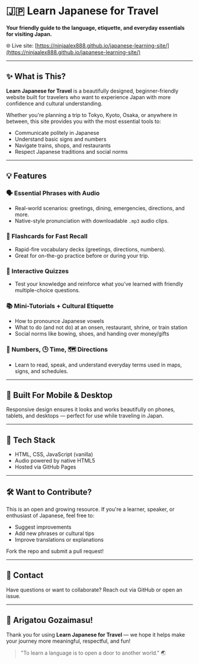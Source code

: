 # 🇯🇵 Learn Japanese for Travel

**Your friendly guide to the language, etiquette, and everyday essentials for visiting Japan.**

🌐 Live site: [https://ninjaalex888.github.io/japanese-learning-site/](https://ninjaalex888.github.io/japanese-learning-site/)

---

## ✨ What is This?

**Learn Japanese for Travel** is a beautifully designed, beginner-friendly website built for travelers who want to experience Japan with more confidence and cultural understanding.

Whether you're planning a trip to Tokyo, Kyoto, Osaka, or anywhere in between, this site provides you with the most essential tools to:
- Communicate politely in Japanese
- Understand basic signs and numbers
- Navigate trains, shops, and restaurants
- Respect Japanese traditions and social norms

---

## 💡 Features

### 🗣️ Essential Phrases with Audio
- Real-world scenarios: greetings, dining, emergencies, directions, and more.
- Native-style pronunciation with downloadable `.mp3` audio clips.

### 🎴 Flashcards for Fast Recall
- Rapid-fire vocabulary decks (greetings, directions, numbers).
- Great for on-the-go practice before or during your trip.

### 🧠 Interactive Quizzes
- Test your knowledge and reinforce what you’ve learned with friendly multiple-choice questions.

### 📚 Mini-Tutorials + Cultural Etiquette
- How to pronounce Japanese vowels
- What to do (and not do) at an onsen, restaurant, shrine, or train station
- Social norms like bowing, shoes, and handing over money/gifts

### 🔢 Numbers, 🕒 Time, 🗺️ Directions
- Learn to read, speak, and understand everyday terms used in maps, signs, and schedules.

---

## 📱 Built For Mobile & Desktop

Responsive design ensures it looks and works beautifully on phones, tablets, and desktops — perfect for use while traveling in Japan.

---

## 🚀 Tech Stack

- HTML, CSS, JavaScript (vanilla)
- Audio powered by native HTML5
- Hosted via GitHub Pages

---

## 🛠 Want to Contribute?

This is an open and growing resource. If you're a learner, speaker, or enthusiast of Japanese, feel free to:
- Suggest improvements
- Add new phrases or cultural tips
- Improve translations or explanations

Fork the repo and submit a pull request!

---

## 📧 Contact

Have questions or want to collaborate?
Reach out via GitHub or open an issue.

---

## 🙏 Arigatou Gozaimasu!

Thank you for using **Learn Japanese for Travel** — we hope it helps make your journey more meaningful, respectful, and fun!

> "To learn a language is to open a door to another world." 🌏
